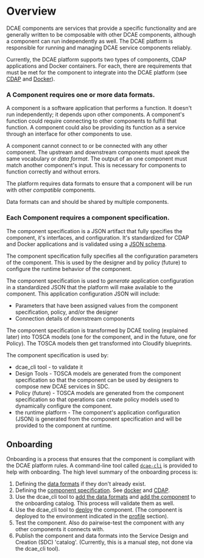 # Overview

DCAE components are services that provide a specific functionality and are generally written to be composable with other DCAE components, although a component can run independently as well. The DCAE platform is responsible for running and managing DCAE service components reliably.  

Currently, the DCAE platform supports two types of components, CDAP applications and Docker containers. For each, there are requirements that must be met for the component to integrate into the DCAE platform (see [CDAP](component-type-cdap.md) and [Docker](component-type-docker.md)).

### A Component requires one or more data formats.

A component is a software application that performs a function. It doesn't run independently; it depends upon other components. A component's function could require connecting to other components to fulfill that function.  A component could also be providing its function as a service through an interface for other components to use.

A component cannot connect to or be connected with any other component.  The upstream and downstream components must *speak* the same vocabulary or *data format*.  The output of an one component must match another component's input. This is necessary for components to function correctly and without errors.

The platform requires data formats to ensure that a component will be run with other *compatible* components.

Data formats can and should be shared by multiple components.


### Each Component requires a component specification.

The component specification is a JSON artifact that fully specifies the component, it's interfaces, and configuration. It's standardized for CDAP and Docker applications and is validated using a [JSON schema](https://codecloud.web.att.com/projects/ST_DCAECNTR/repos/component-json-schemas/browse/component-spec-schema.json).

The component specification fully specifies all the configuration parameters of the component. This is used by the designer and by policy (future) to configure the runtime behavior of the component. 

The component specification is used to *generate* application configuration in a standardized JSON that the platform will make available to the component.  This application configuration JSON will include:

* Parameters that have been assigned values from the component specification, policy, and/or the designer
* Connection details of downstream components 

The component specification is transformed by DCAE tooling (explained later) into TOSCA models (one for the component, and in the future, one for Policy). The TOSCA models then get transformed into Cloudify blueprints.

The component specification is used by:

* dcae_cli tool - to validate it
* Design Tools - TOSCA models are generated from the component specification so that the component can be used by designers to compose new DCAE services in SDC.
* Policy (future) - TOSCA models are generated from the component specification so that operations can create policy models used to dynamically configure the component.
* the runtime platform - The component's application configuration (JSON) is generated from the component specification and will be provided to the component at runtime.

## Onboarding

Onboarding is a process that ensures that the component is compliant with the DCAE platform rules. A command-line tool called [`dcae-cli`](/components/dcae-cli/quickstart.md) is provided to help with onboarding. The high level summary of the onboarding process is:

1. Defining the [data formats](data-formats.md) if they don't already exist.
2. Defining the [component specification](/components/component-specification/common-specification.md). See [docker](component-specification/docker-specification.md) and [CDAP](component-specification/cdap-specification.md).
3. Use the dcae_cli tool to [add the data formats](/components/dcae-cli/commands/#add-a-data-format) and [add the component](/components/dcae-cli/commands/#add-a-component) to the onboarding catalog. This process will validate them as well.
4. Use the dcae_cli tool to [deploy](/components/dcae-cli/commands/#run-a-component) the component. (The component is deployed to the environment indicated in the [profile](/components/dcae-cli/commands/#activate-a-profile) section).
5. Test the component. Also do pairwise-test the component with any other components it connects with.
7. Publish the component and data formats into the Service Design and Creation (SDC) 'catalog'. (Currently, this is a manual step, not done via the dcae_cli tool).

